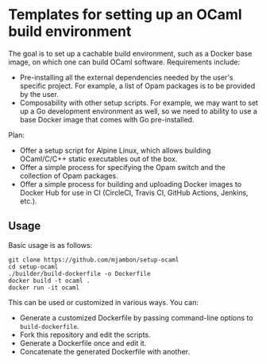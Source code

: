 # Templates for setting up an OCaml build environment

The goal is to set up a cachable build environment, such as a Docker
base image, on which one can build OCaml software. Requirements
include:

* Pre-installing all the external dependencies needed by the user's
  specific project. For example, a list of Opam packages is to be provided
  by the user.
* Composability with other setup scripts. For example, we may want to
  set up a Go development environment as well, so we need to ability
  to use a base Docker image that comes with Go pre-installed.

Plan:

* Offer a setup script for Alpine Linux, which allows building
  OCaml/C/C++ static executables out of the box.
* Offer a simple process for specifying the Opam switch and the
  collection of Opam packages.
* Offer a simple process for building and uploading Docker images to
  Docker Hub for use in CI (CircleCI, Travis CI, GitHub Actions,
  Jenkins, etc.).

Usage
--

Basic usage is as follows:

```
git clone https://github.com/mjambon/setup-ocaml
cd setup-ocaml
./builder/build-dockerfile -o Dockerfile
docker build -t ocaml .
docker run -it ocaml
```

This can be used or customized in various ways. You can:

* Generate a customized Dockerfile by passing command-line options to
  `build-dockerfile`.
* Fork this repository and edit the scripts.
* Generate a Dockerfile once and edit it.
* Concatenate the generated Dockerfile with another.
